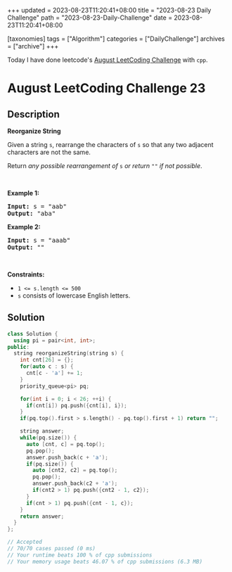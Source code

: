 +++
updated = 2023-08-23T11:20:41+08:00
title = "2023-08-23 Daily Challenge"
path = "2023-08-23-Daily-Challenge"
date = 2023-08-23T11:20:41+08:00

[taxonomies]
tags = ["Algorithm"]
categories = ["DailyChallenge"]
archives = ["archive"]
+++

Today I have done leetcode's [August LeetCoding Challenge](https://leetcode.com/problems/reorganize-string/) with `cpp`.

<!-- more -->

# August LeetCoding Challenge 23

## Description

**Reorganize String**

<p>Given a string <code>s</code>, rearrange the characters of <code>s</code> so that any two adjacent characters are not the same.</p>

<p>Return <em>any possible rearrangement of</em> <code>s</code> <em>or return</em> <code>&quot;&quot;</code> <em>if not possible</em>.</p>

<p>&nbsp;</p>
<p><strong class="example">Example 1:</strong></p>
<pre><strong>Input:</strong> s = "aab"
<strong>Output:</strong> "aba"
</pre><p><strong class="example">Example 2:</strong></p>
<pre><strong>Input:</strong> s = "aaab"
<strong>Output:</strong> ""
</pre>
<p>&nbsp;</p>
<p><strong>Constraints:</strong></p>

<ul>
	<li><code>1 &lt;= s.length &lt;= 500</code></li>
	<li><code>s</code> consists of lowercase English letters.</li>
</ul>


## Solution

``` cpp
class Solution {
  using pi = pair<int, int>;
public:
  string reorganizeString(string s) {
    int cnt[26] = {};
    for(auto c : s) {
      cnt[c - 'a'] += 1;
    }
    priority_queue<pi> pq;

    for(int i = 0; i < 26; ++i) {
      if(cnt[i]) pq.push({cnt[i], i});
    }
    if(pq.top().first > s.length() - pq.top().first + 1) return "";

    string answer;
    while(pq.size()) {
      auto [cnt, c] = pq.top();
      pq.pop();
      answer.push_back(c + 'a');
      if(pq.size()) {
        auto [cnt2, c2] = pq.top();
        pq.pop();
        answer.push_back(c2 + 'a');
        if(cnt2 > 1) pq.push({cnt2 - 1, c2});
      }
      if(cnt > 1) pq.push({cnt - 1, c});
    }
    return answer;
  }
};

// Accepted
// 70/70 cases passed (0 ms)
// Your runtime beats 100 % of cpp submissions
// Your memory usage beats 46.07 % of cpp submissions (6.3 MB)
```
